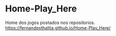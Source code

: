 # Home-Play_Here
Home dos jogos postados nos repositorios.
<br>
https://fernandesthalita.github.io/Home-Play_Here/

